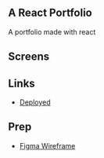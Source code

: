 ## A React Portfolio
A portfolio made with react

## Screens

## Links
* [Deployed](https://loganjmajor.com/)

## Prep
* [Figma Wireframe](https://www.figma.com/file/3dOSQDYWq3bFOMl5SULImg/port-logan?node-id=0%3A1&frame-preset-name=Desktop)